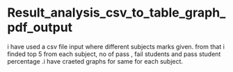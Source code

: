 # Result_analysis_csv_to_table_graph_pdf_output
 i have used a csv file input where different subjects marks given. from that i finded top 5 from each subject, no of pass , fail students and pass student percentage .i have craeted graphs for same for each subject.
